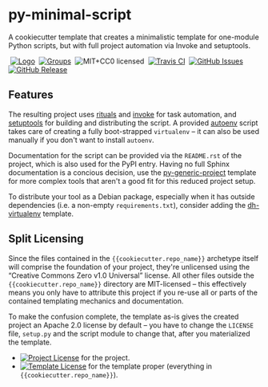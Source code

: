 # py-minimal-script

A cookiecutter template that creates a minimalistic template for one-module Python scripts,
but with full project automation via Invoke and setuptools.

 [![Logo](https://raw.github.com/Springerle/py-generic-project/master/docs/_static/img/springerle-logo.png)](http://springerle.github.io/)
 [![Groups](https://img.shields.io/badge/Google_groups-springerle--users-orange.svg)](https://groups.google.com/forum/#!forum/springerle-users)
 ![MIT+CC0 licensed](http://img.shields.io/badge/license-MIT+CC0-red.svg)
 [![Travis CI](https://api.travis-ci.org/Springerle/py-minimal-script.svg)](https://travis-ci.org/Springerle/py-minimal-script)
 [![GitHub Issues](https://img.shields.io/github/issues/Springerle/py-minimal-script.svg)](https://github.com/Springerle/py-minimal-script/issues)
 [![GitHub Release](https://img.shields.io/github/release/Springerle/py-minimal-script.svg)](https://github.com/Springerle/py-minimal-script/releases)


## Features

The resulting project uses
[rituals](https://github.com/jhermann/rituals)
and [invoke](https://github.com/pyinvoke/invoke/)
for task automation, and
[setuptools](https://bitbucket.org/pypa/setuptools)
for building and distributing the script.
A provided [autoenv](https://github.com/kennethreitz/autoenv) script takes care
of creating a fully boot-strapped `virtualenv` – it can also be used manually
if you don't want to install `autoenv`.

Documentation for the script can be provided via the ``README.rst`` of the project,
which is also used for the PyPI entry. Having no full Sphinx documentation is a
concious decision, use the [py-generic-project](https://github.com/Springerle/py-generic-project)
template for more complex tools that aren't a good fit for this reduced project setup.

To distribute your tool as a Debian package, especially when it has outside dependencies
(i.e. a non-empty ``requirements.txt``), consider adding the
[dh-virtualenv](https://github.com/Springerle/dh-virtualenv-mold) template.


## Split Licensing

Since the files contained in the ``{{cookiecutter.repo_name}}`` archetype itself
will comprise the foundation of your project, they're unlicensed using the
“Creative Commons Zero v1.0 Universal” license.
All other files outside the ``{{cookiecutter.repo_name}}`` directory are
MIT-licensed – this effectively means you only have to attribute this project
if you re-use all or parts of the contained templating mechanics and documentation.

To make the confusion complete, the template as-is gives the created project an
Apache 2.0 license by default – you have to change the ``LICENSE`` file, ``setup.py``
and the script module to change that, after you materialized the template.

* [![Project License](http://img.shields.io/badge/license-MIT-red.svg)](https://github.com/Springerle/py-minimal-script/blob/master/LICENSE_MIT) for the project.
* [![Template License](http://img.shields.io/badge/license-CC0-blue.svg)](https://github.com/Springerle/py-minimal-script/blob/master/LICENSE_CC0) for the template proper (everything in `{{cookiecutter.repo_name}}`).
